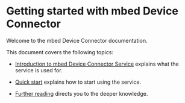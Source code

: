 Getting started with mbed Device Connector
==========================================

Welcome to the mbed Device Connector documentation.

This document covers the following topics:

- [Introduction to mbed Device Connector Service](Connector-intro.md)
explains what the service is used for.

- [Quick start](Quick-guide.md)
explains how to start using the service.

- [Further reading](Further-reading.md)
directs you to the deeper knowledge.

